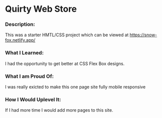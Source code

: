 # Quirty Web Store

### Description:

This was a starter HMTL/CSS project which can be viewed at https://snow-fox.netlify.app/

### What I Learned:

I had the opportunity to get better at CSS Flex Box designs.

### What I am Proud Of:

I was really exicted to make this one page site fully mobile responsive

### How I Would Uplevel It:

If I had more time I would add more pages to this site.
